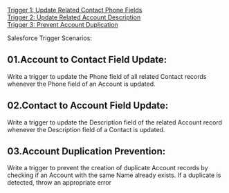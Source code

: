 [Trigger 1: Update Related Contact Phone Fields](#trigger-1-update-related-contact-phone-fields)  
[Trigger 2: Update Related Account Description](#trigger-2-update-related-account-description)  
[Trigger 3: Prevent Account Duplication](#trigger-3-prevent-account-duplication)

Salesforce Trigger Scenarios:

## 01.Account to Contact Field Update:
Write a trigger to update the Phone field of all related Contact records whenever the Phone field of an Account is updated.

## 02.Contact to Account Field Update:
Write a trigger to update the Description field of the related Account record whenever the Description field of a Contact is updated.

## 03.Account Duplication Prevention:
Write a trigger to prevent the creation of duplicate Account records by checking if an Account with the same Name already exists. If a duplicate is detected, throw an appropriate error 
